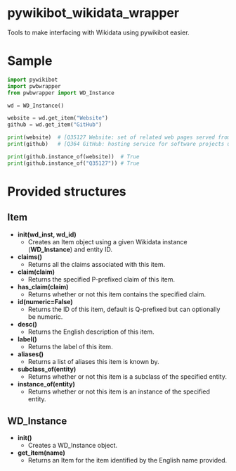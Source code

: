 # pywikibot_wikidata_wrapper
Tools to make interfacing with Wikidata using pywikibot easier.

# Sample
```python
import pywikibot
import pwbwrapper
from pwbwrapper import WD_Instance

wd = WD_Instance()

website = wd.get_item("Website")
github = wd.get_item("GitHub")

print(website)  # [Q35127 Website: set of related web pages served from a single web domain]
print(github)   # [Q364 GitHub: hosting service for software projects using Git]

print(github.instance_of(website))  # True
print(github.instance_of("Q35127")) # True
```

# Provided structures
## Item
- **__init__(wd_inst, wd_id)**
  - Creates an Item object using a given Wikidata instance (**WD_Instance**) and entity ID.
- **claims()**
  - Returns all the claims associated with this item.
- **claim(claim)**
  - Returns the specified P-prefixed claim of this item.
- **has_claim(claim)**
  - Returns whether or not this item contains the specified claim.
- **id(numeric=False)**
  - Returns the ID of this item, default is Q-prefixed but can optionally be numeric.
- **desc()**
  - Returns the English description of this item.
- **label()**
  - Returns the label of this item.
- **aliases()**
  - Returns a list of aliases this item is known by.
- **subclass_of(entity)**
  - Returns whether or not this item is a subclass of the specified entity.
- **instance_of(entity)**
  - Returns whether or not this item is an instance of the specified entity.

## WD_Instance
- **__init__()**
  - Creates a WD_Instance object.
- **get_item(name)**
  - Returns an Item for the item identified by the English name provided.
